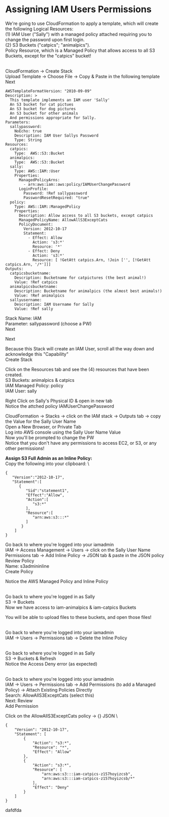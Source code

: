 # Assigning IAM Users Permissions

We're going to use CloudFormation to apply a template, which will create the following Logical Resources:\
(1) IAM User ("Sally") with a managed policy attached requiring you to change the password upon first login. \
(2) S3 Buckets ("catpics"; "animalpics"). \
Policy Resource, which is a Managed Policy that allows access to all S3 Buckets, except for the "catpics" bucket!

\
CloudFormation → Create Stack \
Upload Template → Choose File → Copy & Paste in the following template \
Next

```
AWSTemplateFormatVersion: "2010-09-09"
Description: >
  This template implements an IAM user 'Sally'
  An S3 bucket for cat pictues
  An S3 bucket for dog pictures
  An S3 bucket for other animals
  And permissions appropriate for Sally.
Parameters:
  sallypassword:
    NoEcho: true
    Description: IAM User Sallys Password
    Type: String
Resources:
  catpics:
    Type:  AWS::S3::Bucket
  animalpics:
    Type:  AWS::S3::Bucket
  sally:
    Type: AWS::IAM::User
    Properties:
      ManagedPolicyArns:
        - arn:aws:iam::aws:policy/IAMUserChangePassword
      LoginProfile:
        Password: !Ref sallypassword
        PasswordResetRequired: "true"
  policy:
    Type: AWS::IAM::ManagedPolicy
    Properties: 
      Description: Allow access to all S3 buckets, except catpics
      ManagedPolicyName: AllowAllS3ExceptCats
      PolicyDocument: 
        Version: 2012-10-17
        Statement:
          - Effect: Allow
            Action: 's3:*'
            Resource: '*' 
          - Effect: Deny
            Action: 's3:*'
            Resource: [ !GetAtt catpics.Arn, !Join ['', [!GetAtt catpics.Arn, '/*']]]
Outputs:
  catpicsbucketname:
    Description: Bucketname for catpictures (the best animal!)
    Value: !Ref catpics
  animalpicsbucketname:
    Description: Bucketname for animalpics (the almost best animals!)
    Value: !Ref animalpics
  sallyusername:
    Description: IAM Username for Sally
    Value: !Ref sally
```

Stack Name: IAM \
Parameter: sallypassword (choose a PW) \
Next

Next

Because this Stack will create an IAM User, scroll all the way down and acknowledge this "Capability" \
Create Stack

Click on the Resources tab and see the (4) resources that have been created. \
S3 Buckets: animalpics & catpics \
IAM Managed Policy: policy \
IAM User: sally

Right Click on Sally's Physical ID & open in new tab \
Notice the attched policy IAMUserChangePassword

CloudFormation → Stacks → click on the IAM stack → Outputs tab → copy the Value for the Sally User Name \
Open a New Browser, or Private Tab \
Log into AWS console using the Sally User Name Value \
Now you'll be prompted to change the PW \
Notice that you don't have any permissions to access EC2, or S3, or any other permissions!

**Assign S3 Full Admin as an Inline Policy:** \
Copy the following into your clipboard: \
```
{
   "Version":"2012-10-17",
   "Statement":[
      {
         "Sid":"statement1",
         "Effect":"Allow",
         "Action":[
            "s3:*"
         ],
         "Resource":[
            "arn:aws:s3:::*"
         ]
       }
    ]
} 
```

Go back to where you're logged into your iamadmin \
IAM → Access Management → Users → click on the Sally User Name \
Permissions tab → Add Inline Policy → JSON tab & paste in the JSON policy \
Review Policy \
Name: s3admininline \
Create Policy

Notice the AWS Managed Policy and Inline Policy

\
Go back to where you're logged in as Sally \
S3 → Buckets \
Now we have access to iam-animalpics & iam-catpics Buckets

You will be able to upload files to these buckets, and open those files!

\
Go back to where you're logged into your iamadmin \
IAM → Users → Permissions tab → Delete the Inline Policy

\
Go back to where you're logged in as Sally \
S3 → Buckets & Refresh \
Notice the Access Deny error (as expected)

\
Go back to where you're logged into your iamadmin \
IAM → Users → Permissions tab → Add Permissions (to add a Managed Policy) → Attach Existing Policies Directly \
Search: AllowAllS3ExceptCats (select this) \
Next: Review \
Add Permission

Click on the AllowAllS3ExceptCats policy → {} JSON \
```
{
    "Version": "2012-10-17",
    "Statement": [
        {
            "Action": "s3:*",
            "Resource": "*",
            "Effect": "Allow"
        },
        {
            "Action": "s3:*",
            "Resource": [
                "arn:aws:s3:::iam-catpics-z157hoyizcsb",
                "arn:aws:s3:::iam-catpics-z157hoyizcsb/*"
            ],
            "Effect": "Deny"
        }
    ]
} 
```

dafdfda
